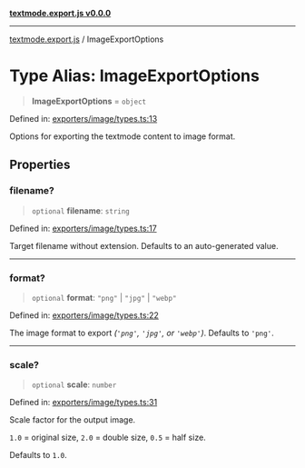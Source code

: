 [**textmode.export.js v0.0.0**](../README.md)

***

[textmode.export.js](../README.md) / ImageExportOptions

# Type Alias: ImageExportOptions

> **ImageExportOptions** = `object`

Defined in: [exporters/image/types.ts:13](https://github.com/humanbydefinition/textmode.export.js/blob/b139a19f4bf774f3e0d95bc7580f4dc7e25a4c0f/src/exporters/image/types.ts#L13)

Options for exporting the textmode content to image format.

## Properties

### filename?

> `optional` **filename**: `string`

Defined in: [exporters/image/types.ts:17](https://github.com/humanbydefinition/textmode.export.js/blob/b139a19f4bf774f3e0d95bc7580f4dc7e25a4c0f/src/exporters/image/types.ts#L17)

Target filename without extension. Defaults to an auto-generated value.

***

### format?

> `optional` **format**: `"png"` \| `"jpg"` \| `"webp"`

Defined in: [exporters/image/types.ts:22](https://github.com/humanbydefinition/textmode.export.js/blob/b139a19f4bf774f3e0d95bc7580f4dc7e25a4c0f/src/exporters/image/types.ts#L22)

The image format to export *(`'png'`, `'jpg'`, or `'webp'`)*. Defaults to `'png'`.

***

### scale?

> `optional` **scale**: `number`

Defined in: [exporters/image/types.ts:31](https://github.com/humanbydefinition/textmode.export.js/blob/b139a19f4bf774f3e0d95bc7580f4dc7e25a4c0f/src/exporters/image/types.ts#L31)

Scale factor for the output image.

`1.0` = original size, `2.0` = double size, `0.5` = half size.

Defaults to `1.0`.
